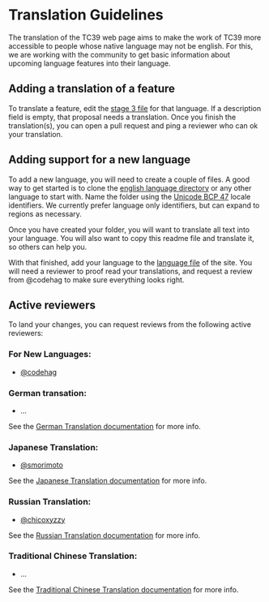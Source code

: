 # Translation Guidelines

The translation of the TC39 web page aims to make the work of TC39 more accessible to people whose
native language may not be english. For this, we are working with the community to get basic
information about upcoming language features into their language.

## Adding a translation of a feature

To translate a feature, edit the [stage 3 file](_data/en/stage3.yml) for that language. If a
description field is empty, that proposal needs a translation. Once you finish the translation(s),
you can open a pull request and ping a reviewer who can ok your translation.

## Adding support for a new language

To add a new language, you will need to create a couple of files. A good way to get started is to
clone the [english language directory](_data/en) or any other language to start with. Name the folder using the [Unicode BCP 47](https://www.unicode.org/reports/tr35/tr35.html#Canonical_Unicode_Locale_Identifiers) locale identifiers. We currently prefer language only identifiers, but can expand to regions as necessary.

Once you have created your folder, you will want to translate all text into your language. You will
also want to copy this readme file and translate it, so others can help you.

With that finished, add your language to the [language file](_data/languages.yml) of the site. You will need a reviewer to proof read your translations, and request a review from @codehag to make sure everything looks right.

## Active reviewers

To land your changes, you can request reviews from the following active reviewers:

### For New Languages:

- [@codehag](https://github.com/codehag)

### German transation:

- ...

See the [German Translation documentation](translation_de.md) for more info.

### Japanese Translation:

- [@smorimoto](https://github.com/smorimoto)

See the [Japanese Translation documentation](translation_ja.md) for more info.

### Russian Translation:

- [@chicoxyzzy](https://github.com/chicoxyzzy)

See the [Russian Translation documentation](translation_ru.md) for more info.

### Traditional Chinese Translation:

- ...

See the [Traditional Chinese Translation documentation](translation_zh-Hans.md) for more info.
